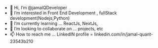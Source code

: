 - 👋 Hi, I’m @jamalQDeveloper
- 👀 I’m interested in Front End Development , fullStack development(Nodejs,Python)
- 🌱 I’m currently learning ... ReactJs, NextJs,
- 💞️ I’m looking to collaborate on ... projects, etc
- 📫 How to reach me ... LinkedIN profile = linkedin.com/in/jamal-quant-23543b210

<!---
jamalQDeveloper/jamalQDeveloper is a ✨ special ✨ repository because its `README.md` (this file) appears on your GitHub profile.
You can click the Preview link to take a look at your changes.
--->
